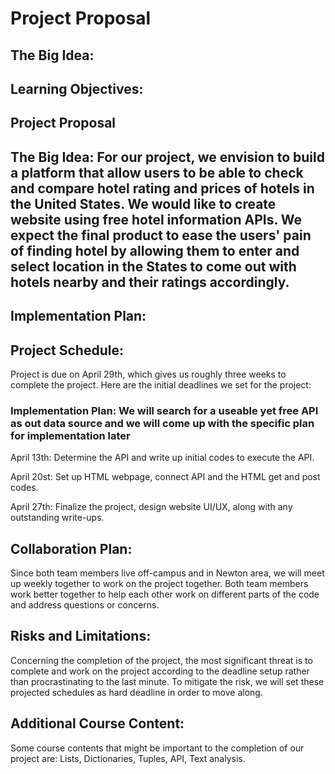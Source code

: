 
# Project Proposal

## The Big Idea: 

## Learning Objectives: 

## Project Proposal
 
## The Big Idea: For our project, we envision to build a platform that allow users to be able to check and compare hotel rating and prices of hotels in the United States. We would like to create website using free hotel information APIs. We expect the final product to ease the users' pain of finding hotel by allowing them to enter and select location in the States to come out with hotels nearby and their ratings accordingly.


## Implementation Plan: 


## Project Schedule: 
Project is due on April 29th, which gives us roughly three weeks to complete the project. Here are the initial deadlines we set for the project: 

### Implementation Plan: We will search for a useable yet free API as out data source and we will come up with the specific plan for implementation later


April 13th: Determine the API and write up initial codes to execute the API. 

April 20st: Set up HTML webpage, connect API and the HTML get and post codes.

April 27th: Finalize the project, design website UI/UX, along with any outstanding write-ups. 

## Collaboration Plan: 
Since both team members live off-campus and in Newton area, we will meet up weekly together to work on the project together. Both team members work better together to help each other work on different parts of the code and address questions or concerns. 

## Risks and Limitations:
Concerning the completion of the project, the most significant threat is to complete and work on the project according to the deadline setup rather than procrastinating to the last minute. To mitigate the risk, we will set these projected schedules as hard deadline in order to move along. 

## Additional Course Content: 
Some course contents that might be important to the completion of our project are: 
Lists, Dictionaries, Tuples, API, Text analysis. 
